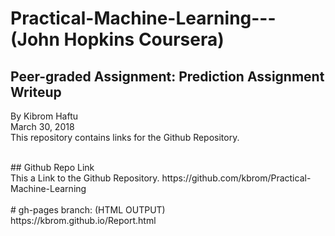 # Practical-Machine-Learning--- (John Hopkins  Coursera) <br />
## Peer-graded Assignment: Prediction Assignment Writeup

By Kibrom Haftu  <br />
March 30, 2018 <br />
This repository contains links for the Github Repository.
<br />
 

 <br />
## Github Repo Link    <br />
 This a  Link to the Github Repository.
https://github.com/kbrom/Practical-Machine-Learning 
 
 <br />
 <br />
# gh-pages branch: (HTML OUTPUT)   <br /> https://kbrom.github.io/Report.html
